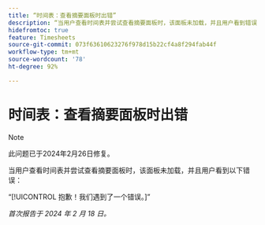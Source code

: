 ```yaml
---
title: “时间表：查看摘要面板时出错”
description: “当用户查看时间表并尝试查看摘要面板时，该面板未加载，并且用户看到错误。”
hidefromtoc: true
feature: Timesheets
source-git-commit: 073f63610623276f978d15b22cf4a8f294fab44f
workflow-type: tm+mt
source-wordcount: '78'
ht-degree: 92%

---
```



# 时间表：查看摘要面板时出错

>[!NOTE]
>
>此问题已于2024年2月26日修复。

当用户查看时间表并尝试查看摘要面板时，该面板未加载，并且用户看到以下错误：

“[!UICONTROL 抱歉！我们遇到了一个错误。]”

_首次报告于 2024 年 2 月 18 日。_
